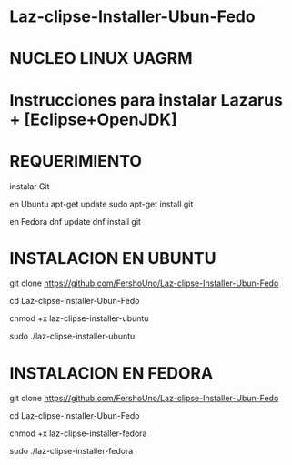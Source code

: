 # Laz-clipse-Installer-Ubun-Fedo
# NUCLEO LINUX UAGRM



# Instrucciones para instalar Lazarus + [Eclipse+OpenJDK] 

# REQUERIMIENTO

instalar Git
 
 en Ubuntu
 apt-get update
 sudo apt-get install git
 
 
 en Fedora
 dnf update
 dnf install git





# INSTALACION EN UBUNTU 

git clone https://github.com/FershoUno/Laz-clipse-Installer-Ubun-Fedo

cd Laz-clipse-Installer-Ubun-Fedo

chmod +x laz-clipse-installer-ubuntu

sudo ./laz-clipse-installer-ubuntu


# INSTALACION EN FEDORA 

git clone https://github.com/FershoUno/Laz-clipse-Installer-Ubun-Fedo

cd Laz-clipse-Installer-Ubun-Fedo

chmod +x laz-clipse-installer-fedora

sudo ./laz-clipse-installer-fedora




